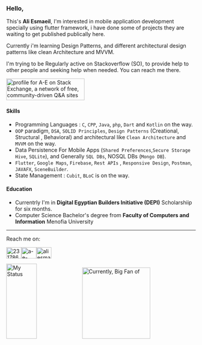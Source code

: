 ### Hello,

This's **Ali Esmaeil**, I'm interested in mobile application development specially using flutter framework, i have done some of projects they are waiting to get published publically here.

Currently i'm learning Design Patterns, and different architectural design patterns like clean Architecture and MVVM.

I'm trying to be Regularly active on Stackoverflow (SO), to provide help to other people and seeking help when needed. You can reach me there.

<a href="https://stackoverflow.com/users/23178611/a-e?tab=profile"><img src="https://stackexchange.com/users/flair/30244630.png" width="208" height="58" alt="profile for A-E on Stack Exchange, a network of free, community-driven Q&amp;A sites" title="profile for A-E on Stack Exchange, a network of free, community-driven Q&amp;A sites"></a>
#### Skills
* Programming Languages : `C`, `CPP`, `Java`, `php`, `Dart` and `Kotlin` on the way.
* `OOP` paradigm, `DSA`, `SOLID Principles`, `Design Patterns` (Creational, Structural , Behavioral) and architectural like `Clean Architecture` and `MVVM` on the way.
* Data Persistence For Mobile Apps (`Shared Preferences`,`Secure Storage` `Hive`, `SQLite`), and Generally `SQL DBs`, NOSQL DBs (`Mongo DB`).
* `Flutter`, `Google Maps`, `Firebase`, `Rest APIs` , `Responsive Design`, `Postman`, `JAVAFX`, `SceneBuilder`.
* State Management : `Cubit`, `BLoC` is on the way.

#### Education
* Currentrly I'm in **Digital Egyptian Builders Initiative (DEPI)** Scholarshiip for six months.
* Computer Science Bachelor's degree from **Faculty of Computers and Information** Menofia University
___________________________________________________________________________________________________________________________________________________________________
Reach me on:

<a href="https://stackoverflow.com/users/23178611/a-e?tab=profile" target="blank"><img align="center" src="https://raw.githubusercontent.com/rahuldkjain/github-profile-readme-generator/master/src/images/icons/Social/stack-overflow.svg" alt="23178611" height="30" width="40" /></a><a href="https://linkedin.com/in/a-e-68230b2b6" target="blank"><img align="center" src="https://raw.githubusercontent.com/rahuldkjain/github-profile-readme-generator/master/src/images/icons/Social/linked-in-alt.svg" alt="a-e-68230b2b6" height="30" width="40" /></a><a href="https://x.com/AliEsmaeil35313" target="blank"><img align="center" src="https://raw.githubusercontent.com/rahuldkjain/github-profile-readme-generator/master/src/images/icons/Social/twitter.svg" alt="ali esmaeil" height="30" width="40" /></a>



<img src="https://github-readme-stats.vercel.app/api?username=AliEsmaeil" alt="My Status" width="40%" height="200" /><img src="https://github-readme-stats.vercel.app/api/top-langs/?username=AliEsmaeil&layout=compact&hide=cmake" alt="Currently, Big Fan of" width="60%" height="190" />
